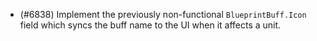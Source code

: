- (#6838) Implement the previously non-functional `BlueprintBuff.Icon` field which syncs the buff name to the UI when it affects a unit.
